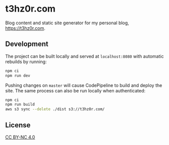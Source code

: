 # t3hz0r.com
Blog content and static site generator for my personal blog, https://t3hz0r.com.

## Development
The project can be built locally and served at `localhost:8080` with automatic rebuilds by running:

```sh
npm ci
npm run dev
```

Pushing changes on `master` will cause CodePipeline to build and deploy the site. The same process can also be run locally when authenticated:

```sh
npm ci
npm run build
aws s3 sync --delete ./dist s3://t3hz0r.com/
```

## License
[CC BY-NC 4.0](https://creativecommons.org/licenses/by-nc/4.0/)
